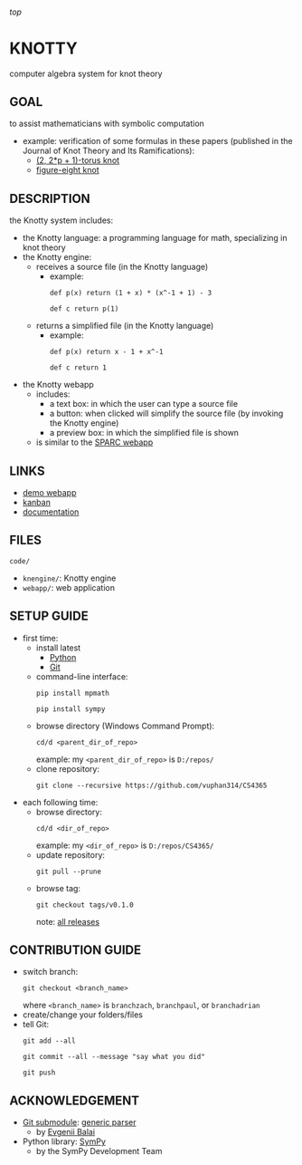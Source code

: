 <h6>top

# KNOTTY
computer algebra system for knot theory

## GOAL
to assist mathematicians with symbolic computation
- example: verification of some formulas in these papers
  (published in the Journal of Knot Theory and Its Ramifications):
  - [(2, 2*p + 1)-torus knot][paperTorus]
  - [figure-eight knot][paperFigure8]

## DESCRIPTION
the Knotty system includes:
- the Knotty language: a programming language for math,
  specializing in knot theory
- the Knotty engine:
  - receives a source file (in the Knotty language)
    - example:
      ```
      def p(x) return (1 + x) * (x^-1 + 1) - 3

      def c return p(1)

      ```
  - returns a simplified file (in the Knotty language)
    - example:
      ```
      def p(x) return x - 1 + x^-1

      def c return 1

      ```
- the Knotty webapp
  - includes:
    - a text box: in which the user can type a source file
    - a button: when clicked will simplify the source file
      (by invoking the Knotty engine)
    - a preview box: in which the simplified file is shown
  - is similar to the [SPARC webapp][sparcWeb]

## LINKS
- [demo webapp][demoWebapp]
- [kanban][trello]
- [documentation][onedrive]

## FILES
`code/`
- `knengine/`: Knotty engine
- `webapp/`: web application

## SETUP GUIDE
- first time:
  - install latest
    - [Python][pythonDownload]
    - [Git][gitDownload]
  - command-line interface:
    ```
    pip install mpmath

    pip install sympy

    ```
  - browse directory (Windows Command Prompt):
    ```
    cd/d <parent_dir_of_repo>

    ```
    example: my `<parent_dir_of_repo>` is `D:/repos/`
  - clone repository:
    ```
    git clone --recursive https://github.com/vuphan314/CS4365

    ```
- each following time:
  - browse directory:
    ```
    cd/d <dir_of_repo>

    ```
    example: my `<dir_of_repo>` is `D:/repos/CS4365/`
  - update repository:
    ```
    git pull --prune

    ```
  - browse tag:
    ```
    git checkout tags/v0.1.0

    ```
    note: [all releases][githubReleases]

## CONTRIBUTION GUIDE
- switch branch:
  ```
  git checkout <branch_name>

  ```
  where `<branch_name>` is `branchzach`, `branchpaul`, or `branchadrian`
- create/change your folders/files
- tell Git:
  ```
  git add --all

  git commit --all --message "say what you did"

  git push

  ```

## ACKNOWLEDGEMENT
- [Git submodule][gitmodules]: [generic parser][genparserSpec]
  - by [Evgenii Balai][evgeniiGithub]
- Python library: [SymPy][sympyHome]
  - by the SymPy Development Team

[paperTorus]:
http://www.math.ttu.edu/~rgelca/gs6.pdf
[paperFigure8]:
http://www.math.ttu.edu/~rgelca/jr5.pdf

[sparcWeb]:
http://ec2-52-25-88-7.us-west-2.compute.amazonaws.com/

[demoWebapp]:
http://99.64.48.184/
[trello]:
https://trello.com/b/tCAfkInX
[onedrive]:
https://1drv.ms/f/s!Asl14HFRStFKgZlSCNCMQ4qIWcOoIg

[pythonDownload]:
https://www.python.org/downloads/
[gitDownload]:
https://git-scm.com/downloads

[githubReleases]:
https://github.com/vuphan314/CS4365/releases

[gitmodules]:
https://github.com/vuphan314/CS4365/blob/master/.gitmodules
[genparserSpec]:
https://github.com/iensen/genparser/blob/master/docs/main/astgen.pdf
[evgeniiGithub]:
https://github.com/iensen

[sympyHome]:
http://www.sympy.org/en/index.html
